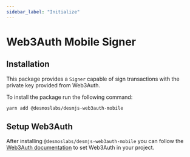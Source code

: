 ```yaml
---
sidebar_label: "Initialize"
---
```


# Web3Auth Mobile Signer

## Installation

This package provides a `Signer` capable of sign transactions with the private key provided from Web3Auth.

To install the package run the following command:
```shell
yarn add @desmoslabs/desmjs-web3auth-mobile
```

## Setup Web3Auth

After installing `@desmoslabs/desmjs-web3auth-mobile` you can follow 
the [Web3Auth documentation](https://web3auth.io/docs/sdk/react-native/) to set Web3Auth in your project.
